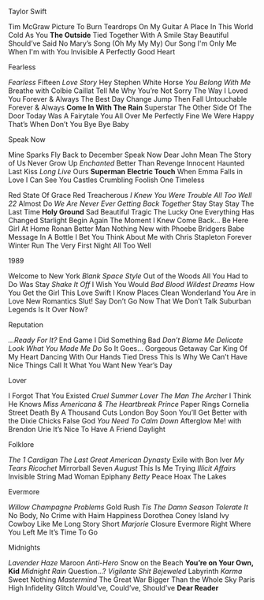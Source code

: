 Taylor Swift

Tim McGraw
Picture To Burn
Teardrops On My Guitar
A Place In This World
Cold As You
**The Outside**
Tied Together With A Smile
Stay Beautiful
Should’ve Said No
Mary’s Song (Oh My My My)
Our Song
I'm Only Me When I'm with You
Invisible
A Perfectly Good Heart

Fearless

*Fearless*
Fifteen
*Love Story*
Hey Stephen
White Horse
*You Belong With Me*
Breathe with Colbie Caillat
Tell Me Why
You’re Not Sorry
The Way I Loved You
Forever & Always
The Best Day
Change
Jump Then Fall
Untouchable
Forever & Always
**Come In With The Rain**
Superstar
The Other Side Of The Door
Today Was A Fairytale
You All Over Me
Perfectly Fine
We Were Happy
That’s When
Don’t You
Bye Bye Baby

Speak Now

Mine
Sparks Fly
Back to December
Speak Now
Dear John
Mean
The Story of Us
Never Grow Up
*Enchanted*
Better Than Revenge
Innocent
Haunted
Last Kiss
*Long Live*
Ours
**Superman**
**Electric Touch**
When Emma Falls in Love
I Can See You
Castles Crumbling
Foolish One
Timeless

Red
State Of Grace
Red
Treacherous
*I Knew You Were Trouble*
*All Too Well*
*22*
Almost Do
*We Are Never Ever Getting Back Together*
Stay Stay Stay
The Last Time
**Holy Ground**
Sad Beautiful Tragic
The Lucky One
Everything Has Changed
Starlight
Begin Again
The Moment I Knew
Come Back… Be Here
Girl At Home
Ronan
Better Man
Nothing New with Phoebe Bridgers
Babe
Message In A Bottle
I Bet You Think About Me with Chris Stapleton
Forever Winter
Run
The Very First Night
All Too Well

1989

Welcome to New York
*Blank Space*
*Style*
Out of the Woods
All You Had to Do Was Stay
*Shake It Off*
I Wish You Would
*Bad Blood*
*Wildest Dreams*
How You Get the Girl
This Love Swift
I Know Places
Clean
Wonderland
You Are in Love
New Romantics
Slut!
Say Don’t Go
Now That We Don’t Talk
Suburban Legends
Is It Over Now?

Reputation

*…Ready For It?*
End Game
I Did Something Bad
*Don’t Blame Me*
*Delicate*
*Look What You Made Me Do*
So It Goes…
Gorgeous
Getaway Car
King Of My Heart
Dancing With Our Hands Tied
Dress
This Is Why We Can’t Have Nice Things
Call It What You Want
New Year’s Day

Lover

I Forgot That You Existed
*Cruel Summer*
*Lover*
*The Man*
*The Archer*
I Think He Knows
*Miss Americana & The Heartbreak Prince*
Paper Rings
Cornelia Street
Death By A Thousand Cuts
London Boy
Soon You’ll Get Better with the Dixie Chicks
False God
*You Need To Calm Down*
Afterglow
Me!  with Brendon Urie
It’s Nice To Have A Friend
Daylight

Folklore

*The 1*
*Cardigan*
*The Last Great American Dynasty*
Exile with Bon Iver
*My Tears Ricochet*
Mirrorball
Seven
*August*
This Is Me Trying
*Illicit Affairs*
Invisible String
Mad Woman
Epiphany
*Betty*
Peace
Hoax
The Lakes

Evermore

*Willow*
*Champagne Problems*
Gold Rush
*Tis The Damn Season*
*Tolerate It*
No Body, No Crime with Haim
Happiness
Dorothea
Coney Island
Ivy
Cowboy Like Me
Long Story Short
*Marjorie*
Closure
Evermore
Right Where You Left Me
It’s Time To Go

Midnights

*Lavender Haze*
Maroon
*Anti-Hero*
Snow on the Beach
**You’re on Your Own, Kid**
*Midnight Rain*
Question…?
*Vigilante Shit*
*Bejeweled*
Labyrinth
*Karma*
Sweet Nothing
*Mastermind*
The Great War
Bigger Than the Whole Sky
Paris
High Infidelity
Glitch
Would’ve, Could’ve, Should’ve
**Dear Reader**
